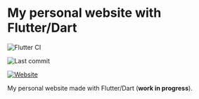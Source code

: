 # My personal website with Flutter/Dart

![Flutter CI](https://github.com/esentis/personal-website-flutter/workflows/Flutter%20CI/badge.svg)

![Last commit](https://img.shields.io/github/last-commit/esentis/personal-website-flutter?style=for-the-badge)

[![Website](https://img.shields.io/website?down_color=red&down_message=offline&up_color=green&up_message=online&url=https://esentis.dev)](https://esentis.dev)

My personal website made with Flutter/Dart (**work in progress**).
